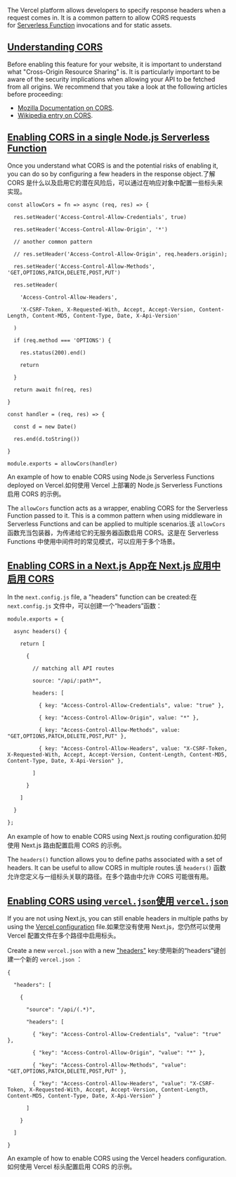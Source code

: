 The Vercel platform allows developers to specify response headers when a request comes in. It is a common pattern to allow CORS requests for [Serverless Function](https://vercel.com/docs/concepts/functions/serverless-functions) invocations and for static assets.

## [Understanding CORS](#understanding-cors)

Before enabling this feature for your website, it is important to understand what "Cross-Origin Resource Sharing" is. It is particularly important to be aware of the security implications when allowing your API to be fetched from all origins. We recommend that you take a look at the following articles before proceeding:

* [Mozilla Documentation on CORS](https://developer.mozilla.org/en-US/docs/Web/HTTP/CORS).
* [Wikipedia entry on CORS](https://en.wikipedia.org/wiki/Cross-origin_resource_sharing).

## [Enabling CORS in a single Node.js Serverless Function](#enabling-cors-in-a-single-node.js-serverless-function)

Once you understand what CORS is and the potential risks of enabling it, you can do so by configuring a few headers in the response object.了解 CORS 是什么以及启用它的潜在风险后，可以通过在响应对象中配置一些标头来实现。

```
const allowCors = fn => async (req, res) => {

  res.setHeader('Access-Control-Allow-Credentials', true)

  res.setHeader('Access-Control-Allow-Origin', '*')

  // another common pattern

  // res.setHeader('Access-Control-Allow-Origin', req.headers.origin);

  res.setHeader('Access-Control-Allow-Methods', 'GET,OPTIONS,PATCH,DELETE,POST,PUT')

  res.setHeader(

    'Access-Control-Allow-Headers',

    'X-CSRF-Token, X-Requested-With, Accept, Accept-Version, Content-Length, Content-MD5, Content-Type, Date, X-Api-Version'

  )

  if (req.method === 'OPTIONS') {

    res.status(200).end()

    return

  }

  return await fn(req, res)

}

const handler = (req, res) => {

  const d = new Date()

  res.end(d.toString())

}

module.exports = allowCors(handler)
```

An example of how to enable CORS using Node.js Serverless Functions deployed on Vercel.如何使用 Vercel 上部署的 Node.js Serverless Functions 启用 CORS 的示例。

The `allowCors` function acts as a wrapper, enabling CORS for the Serverless Function passed to it. This is a common pattern when using middleware in Serverless Functions and can be applied to multiple scenarios.该 `allowCors` 函数充当包装器，为传递给它的无服务器函数启用 CORS。这是在 Serverless Functions 中使用中间件时的常见模式，可以应用于多个场景。

## [Enabling CORS in a Next.js App在 Next.js 应用中启用 CORS](#enabling-cors-in-a-next.js-app)

In the `next.config.js` file, a "headers" function can be created:在 `next.config.js` 文件中，可以创建一个“headers”函数：

```
module.exports = {

  async headers() {

    return [

      {

        // matching all API routes

        source: "/api/:path*",

        headers: [

          { key: "Access-Control-Allow-Credentials", value: "true" },

          { key: "Access-Control-Allow-Origin", value: "*" },

          { key: "Access-Control-Allow-Methods", value: "GET,OPTIONS,PATCH,DELETE,POST,PUT" },

          { key: "Access-Control-Allow-Headers", value: "X-CSRF-Token, X-Requested-With, Accept, Accept-Version, Content-Length, Content-MD5, Content-Type, Date, X-Api-Version" },

        ]

      }

    ]

  }

};
```

An example of how to enable CORS using Next.js routing configuration.如何使用 Next.js 路由配置启用 CORS 的示例。

The `headers()` function allows you to define paths associated with a set of headers. It can be useful to allow CORS in multiple routes.该 `headers()` 函数允许您定义与一组标头关联的路径。在多个路由中允许 CORS 可能很有用。

## [Enabling CORS using `vercel.json`使用 `vercel.json` ](#enabling-cors-using-vercel.json)

If you are not using Next.js, you can still enable headers in multiple paths by using the [Vercel configuration](https://vercel.com/docs/configuration#project/headers) file.如果您没有使用 Next.js，您仍然可以使用 Vercel 配置文件在多个路径中启用标头。

Create a new `vercel.json` with a new ["headers"](https://vercel.com/docs/project-configuration#project-configuration/headers) key:使用新的“headers”键创建一个新的 `vercel.json` ：

```
{

  "headers": [

    {

      "source": "/api/(.*)",

      "headers": [

        { "key": "Access-Control-Allow-Credentials", "value": "true" },

        { "key": "Access-Control-Allow-Origin", "value": "*" },

        { "key": "Access-Control-Allow-Methods", "value": "GET,OPTIONS,PATCH,DELETE,POST,PUT" },

        { "key": "Access-Control-Allow-Headers", "value": "X-CSRF-Token, X-Requested-With, Accept, Accept-Version, Content-Length, Content-MD5, Content-Type, Date, X-Api-Version" }

      ]

    }

  ]

}
```

An example of how to enable CORS using the Vercel headers configuration.如何使用 Vercel 标头配置启用 CORS 的示例。
